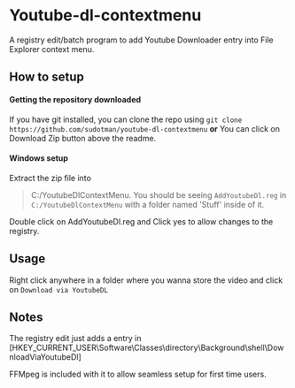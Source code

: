 # Youtube-dl-contextmenu
A registry edit/batch program to add Youtube Downloader entry into File Explorer context menu. 

## How to setup

#### Getting the repository downloaded
If you have git installed, you can clone the repo using `git clone https://github.com/sudotman/youtube-dl-contextmenu`
	**or**
You can click on Download Zip button above the readme.

#### Windows setup
Extract the zip file into 
>C:/YoutubeDlContextMenu. 
You should be seeing `AddYoutubeDl.reg` in `C:/YoutubeDlContextMenu` with a folder named 'Stuff' inside of it.

Double click on AddYoutubeDl.reg and Click yes to allow changes to the registry.

## Usage
Right click anywhere in a folder where you wanna store the video and click on `Download via YoutubeDL`

## Notes
The registry edit just adds a entry in [HKEY_CURRENT_USER\Software\Classes\directory\Background\shell\DownloadViaYoutubeDl] 

FFMpeg is included with it to allow seamless setup for first time users.
